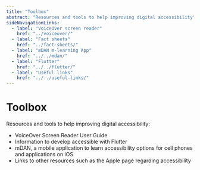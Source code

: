 ```yaml
---
title: "Toolbox"
abstract: "Resources and tools to help improving digital accessibility"
sideNavigationLinks:
  - label: "VoiceOver screen reader"
    href: "../voiceover/"
  - label: "Fact sheets"
    href: "../fact-sheets/"    
  - label: "mDAN m-learning App"
    href: "../../mdan/"
  - label: "Flutter"
    href: "../../flutter/"    
  - label: "Useful links"
    href: "../../useful-links/"
---
```


# Toolbox

Resources and tools to help improving digital accessibility:

- VoiceOver Screen Reader User Guide
- Information to develop accessible with Flutter
- mDAN, a mobile application to learn accessibility options for cell phones and applications on iOS
- Links to other resources such as the Apple page regarding accessibility
